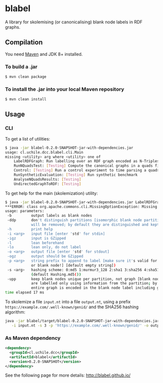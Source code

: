 # blabel
A library for skolemising (or canonicalising) blank node labels in RDF graphs.

## Compilation

You need [Maven](https://maven.apache.org/) and JDK 8+ installed.

### To build a .jar
```bash
$ mvn clean package
```
### To install the .jar into your local Maven repository
````bash
$ mvn clean install
````

## Usage

### CLI

To get a list of utilities:

```bash
$ java -jar blabel-0.2.0-SNAPSHOT-jar-with-dependencies.jar
usage: cl.uchile.dcc.blabel.cli.Main
missing <utility> arg where <utility> one of
	LabelRDFGraph: Run labelling over an RDF graph encoded as N-Triples
	RunNQuadsTest: [Testing] Compute the canonical graphs in a quads file
	Control: [Testing] Run a control experiment to time parsing a quads file
	RunSyntheticEvaluation: [Testing] Run synthetic benchmark
	AnalyseNQuadsResults: [Testing]
	UndirectedGraphToRDF: [Testing]
```

To get help for the main (skolemization) utility:

```bash
$ java -jar blabel-0.2.0-SNAPSHOT-jar-with-dependencies.jar LabelRDFGraph -h
***ERROR: class org.apache.commons.cli.MissingOptionException: Missing required options: io
usage: parameters:
 -b         output labels as blank nodes
 -ddp       don't distinguish partitions [isomorphic blank node partitions
            will be removed; by default they are distinguished and kept]
 -h         print help
 -i <arg>   input file [enter 'std' for stdin]
 -igz       input is GZipped
 -l         lean beforehand
 -lo        lean only, do not label
 -o <arg>   output file [enter 'std' for stdout]
 -ogz       output should be GZipped
 -p <arg>   string prefix to append to label [make sure it's valid for URI
            or blank node!] [default empty string])
 -s <arg>   hashing scheme: 0:md5 1:murmur3_128 2:sha1 3:sha256 4:sha512
            (default Hashing.md5())
 -upp       keep blank nodes unique per partition, not graph [blank nodes
            are labelled only using information from the partition; by default the
            entire graph is encoded in the blank node label including ground triples]
time elapsed 17 ms
```

To skolemize a file `input.nt` into a file `output.nt`, using a prefix `https://example.com/.well-known/genid/` and the SHA256 hashing algorithm:

```sh
java -jar blabel/target/blabel-0.2.0-SNAPSHOT-jar-with-dependencies.jar LabelRDFGraph \
   -i input.nt -s 3 -p 'https://example.com/.well-known/genid/' -o output.nt
```

### As Maven dependency

```xml
<dependency>
  <groupId>cl.uchile.dcc</groupId>
  <artifactId>blabel</artifactId>
  <version>0.2.0-SNAPSHOT</version>
</dependency>
```

See the following page for more details: http://blabel.github.io/

